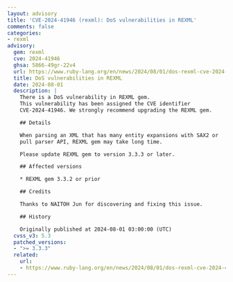 ```yaml
---
layout: advisory
title: 'CVE-2024-41946 (rexml): DoS vulnerabilities in REXML'
comments: false
categories:
- rexml
advisory:
  gem: rexml
  cve: 2024-41946
  ghsa: 5866-49gr-22v4
  url: https://www.ruby-lang.org/en/news/2024/08/01/dos-rexml-cve-2024-41946
  title: DoS vulnerabilities in REXML
  date: 2024-08-01
  description: |
    There is a DoS vulnerability in REXML gem.
    This vulnerability has been assigned the CVE identifier
    CVE-2024-41946. We strongly recommend upgrading the REXML gem.

    ## Details

    When parsing an XML that has many entity expansions with SAX2 or
    pull parser API, REXML gem may take long time.

    Please update REXML gem to version 3.3.3 or later.

    ## Affected versions

    * REXML gem 3.3.2 or prior

    ## Credits

    Thanks to NAITOH Jun for discovering and fixing this issue.

    ## History

    Originally published at 2024-08-01 03:00:00 (UTC)
  cvss_v3: 5.3
  patched_versions:
  - ">= 3.3.3"
  related:
    url:
    - https://www.ruby-lang.org/en/news/2024/08/01/dos-rexml-cve-2024-41946
---
```

